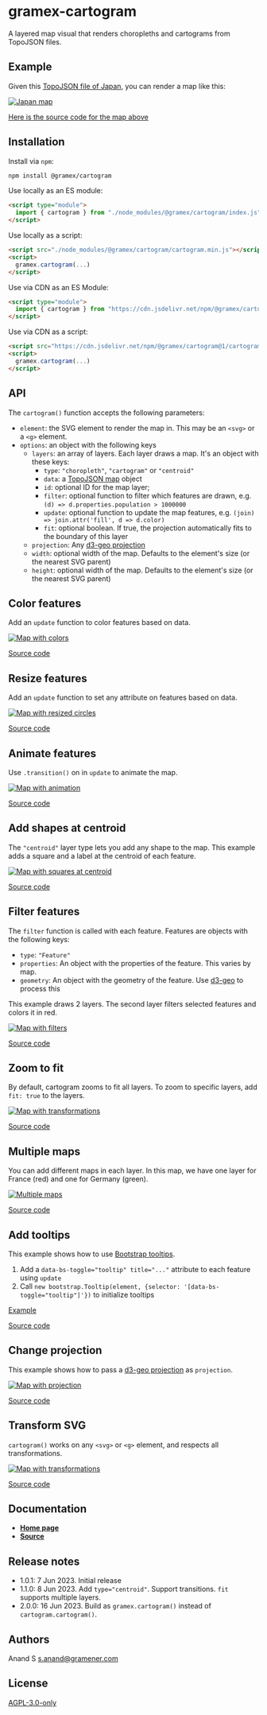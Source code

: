 # gramex-cartogram

A layered map visual that renders choropleths and cartograms from TopoJSON files.

## Example

Given this [TopoJSON file of Japan](docs/japan.json), you can render a map like this:

[![Japan map](https://code.gramener.com/cto/gramex-cartogram/-/raw/main/docs/japan.png)](docs/japan.html ":include")

[Here is the source code for the map above](docs/japan.html ":include :type=code")

## Installation

Install via `npm`:

```bash
npm install @gramex/cartogram
```

Use locally as an ES module:

```html
<script type="module">
  import { cartogram } from "./node_modules/@gramex/cartogram/index.js";
</script>
```

Use locally as a script:

```html
<script src="./node_modules/@gramex/cartogram/cartogram.min.js"></script>
<script>
  gramex.cartogram(...)
</script>
```

Use via CDN as an ES Module:

```html
<script type="module">
  import { cartogram } from "https://cdn.jsdelivr.net/npm/@gramex/cartogram@1/cartogram.js";
</script>
```

Use via CDN as a script:

```html
<script src="https://cdn.jsdelivr.net/npm/@gramex/cartogram@1/cartogram.min.js"></script>
<script>
  gramex.cartogram(...)
</script>
```

## API

The `cartogram()` function accepts the following parameters:

- `element`: the SVG element to render the map in. This may be an `<svg>` or a `<g>` element.
- `options`: an object with the following keys
  - `layers`: an array of layers. Each layer draws a map. It's an object with these keys:
    - `type`: `"choropleth"`, `"cartogram"` or `"centroid"`
    - `data`: a [TopoJSON map](https://github.com/topojson/topojson) object
    - `id`: optional ID for the map layer;
    - `filter`: optional function to filter which features are drawn, e.g. `(d) => d.properties.population > 1000000`
    - `update`: optional function to update the map features, e.g. `(join) => join.attr('fill', d => d.color)`
    - `fit`: optional boolean. If true, the projection automatically fits to the boundary of this layer
  - `projection`: Any [d3-geo projection](https://github.com/d3/d3-geo)
  - `width`: optional width of the map. Defaults to the element's size (or the nearest SVG parent)
  - `height`: optional width of the map. Defaults to the element's size (or the nearest SVG parent)

## Color features

Add an `update` function to color features based on data.

[![Map with colors](https://code.gramener.com/cto/gramex-cartogram/-/raw/main/docs/color.png)](docs/color.html ":include")

[Source code](docs/color.html ":include :type=code")

## Resize features

Add an `update` function to set any attribute on features based on data.

[![Map with resized circles](https://code.gramener.com/cto/gramex-cartogram/-/raw/main/docs/features.png)](docs/features.html ":include")

[Source code](docs/features.html ":include :type=code")

## Animate features

Use `.transition()` on in `update` to animate the map.

[![Map with animation](https://code.gramener.com/cto/gramex-cartogram/-/raw/main/docs/animate.gif)](docs/animate.html ":include")

[Source code](docs/animate.html ":include :type=code")

## Add shapes at centroid

The `"centroid"` layer type lets you add any shape to the map. This example adds a square and a label at the centroid of each feature.

[![Map with squares at centroid](https://code.gramener.com/cto/gramex-cartogram/-/raw/main/docs/centroid.png)](docs/centroid.html ":include")

[Source code](docs/centroid.html ":include :type=code")

## Filter features

The `filter` function is called with each feature. Features are objects with the following keys:

- `type`: `"Feature"`
- `properties`: An object with the properties of the feature. This varies by map.
- `geometry`: An object with the geometry of the feature. Use [d3-geo](https://github.com/d3/d3-geo) to process this

This example draws 2 layers. The second layer filters selected features and colors it in red.

[![Map with filters](https://code.gramener.com/cto/gramex-cartogram/-/raw/main/docs/filter.png)](docs/filter.html ":include")

[Source code](docs/filter.html ":include :type=code")

## Zoom to fit

By default, cartogram zooms to fit all layers. To zoom to specific layers, add `fit: true` to the layers.

[![Map with transformations](https://code.gramener.com/cto/gramex-cartogram/-/raw/main/docs/fit.png)](docs/fit.html ":include")

[Source code](docs/fit.html ":include :type=code")

## Multiple maps

You can add different maps in each layer. In this map, we have one layer for France (red) and one for Germany (green).

[![Multiple maps](https://code.gramener.com/cto/gramex-cartogram/-/raw/main/docs/multiple.png)](docs/multiple.html ":include")

[Source code](docs/multiple.html ":include :type=code")

## Add tooltips

This example shows how to use [Bootstrap tooltips](https://getbootstrap.com/docs/5.3/components/tooltips/).

1. Add a `data-bs-toggle="tooltip" title="..."` attribute to each feature using `update`
2. Call `new bootstrap.Tooltip(element, {selector: '[data-bs-toggle="tooltip"]'})` to initialize tooltips

[Example](docs/tooltip.html ":include")

[Source code](docs/tooltip.html ":include :type=code")

## Change projection

This example shows how to pass a [d3-geo projection](https://github.com/d3/d3-geo) as `projection`.

[![Map with projection](https://code.gramener.com/cto/gramex-cartogram/-/raw/main/docs/projection.png)](docs/projection.html ":include")

[Source code](docs/projection.html ":include :type=code")

## Transform SVG

`cartogram()` works on any `<svg>` or `<g>` element, and respects all transformations.

[![Map with transformations](https://code.gramener.com/cto/gramex-cartogram/-/raw/main/docs/transform.png)](docs/transform.html ":include")

[Source code](docs/transform.html ":include :type=code")

## Documentation

- [**Home page**](https://gramener.com/gramex-cartogram/)
- [**Source**](https://code.gramener.com/reusablecharts/gramex-cartogram.git)

## Release notes

- 1.0.1: 7 Jun 2023. Initial release
- 1.1.0: 8 Jun 2023. Add `type="centroid"`. Support transitions. `fit` supports multiple layers.
- 2.0.0: 16 Jun 2023. Build as `gramex.cartogram()` instead of `cartogram.cartogram()`.

## Authors

Anand S <s.anand@gramener.com>

## License

[AGPL-3.0-only](https://spdx.org/licenses/AGPL-3.0-only.html)
